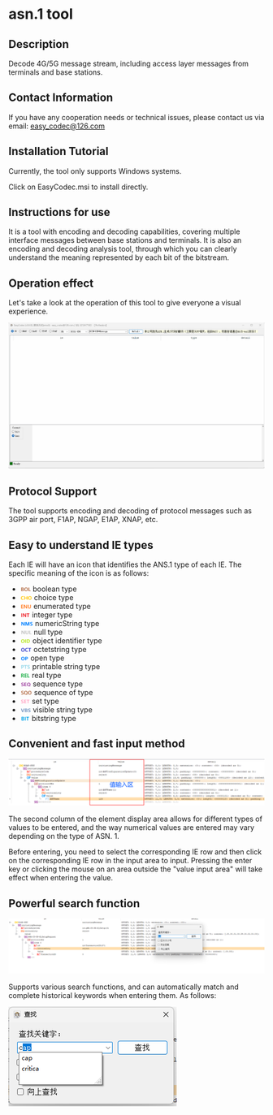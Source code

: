 # asn.1 tool

## Description
Decode 4G/5G message stream, including access layer messages from terminals and base stations.

## Contact Information

If you have any cooperation needs or technical issues, please contact us via email: easy_codec@126.com


## Installation Tutorial

Currently, the tool only supports Windows systems.

Click on EasyCodec.msi to install directly.

## Instructions for use

It is a tool with encoding and decoding capabilities, covering multiple interface messages between base stations and terminals. It is also an encoding and decoding analysis tool, through which you can clearly understand the meaning represented by each bit of the bitstream.

## Operation effect

Let's take a look at the operation of this tool to give everyone a visual experience.

![asn1-tool](./README.assets/asn1-tool.gif)

## Protocol Support

The tool supports encoding and decoding of protocol messages such as 3GPP air port, F1AP, NGAP, E1AP, XNAP, etc.

## Easy to understand IE types

Each IE will have an icon that identifies the ANS.1 type of each IE. The specific meaning of the icon is as follows:



- <img src="./README.assets/409fe1822f988397af7ab5dc7d5968e0.png" alt="img" style="zoom:10%;" />  boolean type
- <img src="./README.assets/a90aa2e2155480eaaefbe0690b97d39c.png" alt="img" style="zoom:10%;" />  choice type
- <img src="./README.assets/afed5094d06a622acf3506300d46e022.png" alt="img" style="zoom:10%;" />  enumerated type
- <img src="./README.assets/d0b5c21daad948519e01d0bf16d4c6ce.png" alt="img" style="zoom:10%;" />  integer type
- <img src="./README.assets/3dba1f5a0d81ff09e4e6523d1c02a6ef.png" alt="img" style="zoom:10%;" />  numericString type
- <img src="./README.assets/37b4b2445a7f828575c654a36ad65433.png" alt="img" style="zoom:10%;" />  null type
- <img src="./README.assets/ffdf397e7ffe0726d8de78dd1a4c152c.png" alt="img" style="zoom:10%;" />  object identifier type
- <img src="./README.assets/77d42f482e89ff7d18fba958c76c177e.png" alt="img" style="zoom:10%;" />  octetstring type
- <img src="./README.assets/3b17e2557ed053cac8f212879cf4bf08.png" alt="img" style="zoom:10%;" />  open type
- <img src="./README.assets/b6225b228448493a28d92fd73dceb149.png" alt="img" style="zoom:10%;" />  printable string type
- <img src="./README.assets/89f3a8abe75f8858e969ee36469780ee.png" alt="img" style="zoom:10%;" />  real type
- <img src="./README.assets/21c281686934a4cb5eda6cdab7f13aab.png" alt="img" style="zoom:10%;" />  sequence type
- <img src="./README.assets/2d677a352bd806aa6fb2c1fba73536ce.png" alt="img" style="zoom:10%;" />  sequence of type
- <img src="./README.assets/af6622072671bc3946ce291db92e7e48.png" alt="img" style="zoom:10%;" />  set type
- <img src="./README.assets/d4b748547aaa23d453bccf3f7cafd840.png" alt="img" style="zoom:10%;" />  visible string type
- <img src="./README.assets/fc9c443f31bcdff5b5a34165f463e777.png" alt="img" style="zoom:10%;" />  bitstring type

## Convenient and fast input method

![img](./README.assets/a0e4a1f223d4441fdde3fc7170c0acd8.png)

The second column of the element display area allows for different types of values to be entered, and the way numerical values are entered may vary depending on the type of ASN. 1.

Before entering, you need to select the corresponding IE row and then click on the corresponding IE row in the input area to input. Pressing the enter key or clicking the mouse on an area outside the "value input area" will take effect when entering the value.

## Powerful search function

![image-20240122101828417](./README.assets/image-20240122101828417.png)

Supports various search functions, and can automatically match and complete historical keywords when entering them. As follows:

![image-20240122102030959](./README.assets/image-20240122102030959.png)
